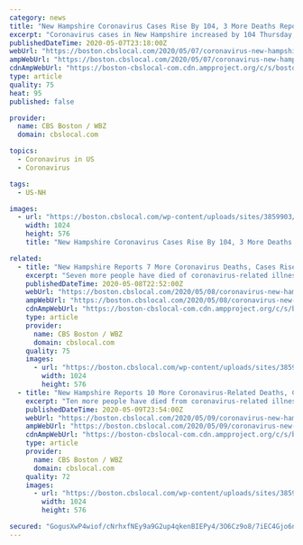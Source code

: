 ```yaml
---
category: news
title: "New Hampshire Coronavirus Cases Rise By 104, 3 More Deaths Reported"
excerpt: "Coronavirus cases in New Hampshire increased by 104 Thursday, according to the New Hampshire Department of Health and Human Services. Three more deaths were also reported."
publishedDateTime: 2020-05-07T23:18:00Z
webUrl: "https://boston.cbslocal.com/2020/05/07/coronavirus-new-hampshire-cases-deaths-may-7/"
ampWebUrl: "https://boston.cbslocal.com/2020/05/07/coronavirus-new-hampshire-cases-deaths-may-7/amp/"
cdnAmpWebUrl: "https://boston-cbslocal-com.cdn.ampproject.org/c/s/boston.cbslocal.com/2020/05/07/coronavirus-new-hampshire-cases-deaths-may-7/amp/"
type: article
quality: 75
heat: 95
published: false

provider:
  name: CBS Boston / WBZ
  domain: cbslocal.com

topics:
  - Coronavirus in US
  - Coronavirus

tags:
  - US-NH

images:
  - url: "https://boston.cbslocal.com/wp-content/uploads/sites/3859903/2020/03/corona2.jpg"
    width: 1024
    height: 576
    title: "New Hampshire Coronavirus Cases Rise By 104, 3 More Deaths Reported"

related:
  - title: "New Hampshire Reports 7 More Coronavirus Deaths, Cases Rise To 2,947"
    excerpt: "Seven more people have died of coronavirus-related illnesses in New Hampshire, the Department of Health and Human Services announced Friday. Cases also rose by 104, bringing the state total to 2,947."
    publishedDateTime: 2020-05-08T22:52:00Z
    webUrl: "https://boston.cbslocal.com/2020/05/08/coronavirus-new-hampshire-deaths-cases-may-8/"
    ampWebUrl: "https://boston.cbslocal.com/2020/05/08/coronavirus-new-hampshire-deaths-cases-may-8/amp/"
    cdnAmpWebUrl: "https://boston-cbslocal-com.cdn.ampproject.org/c/s/boston.cbslocal.com/2020/05/08/coronavirus-new-hampshire-deaths-cases-may-8/amp/"
    type: article
    provider:
      name: CBS Boston / WBZ
      domain: cbslocal.com
    quality: 75
    images:
      - url: "https://boston.cbslocal.com/wp-content/uploads/sites/3859903/2020/03/corona1.jpg"
        width: 1024
        height: 576
  - title: "New Hampshire Reports 10 More Coronavirus-Related Deaths, Cases Rise To 3,011"
    excerpt: "Ten more people have died from coronavirus-related illnesses in New Hampshire as of Saturday, according to the Department of Health and Human Services. Cases in the state rose by 71 to 3,011."
    publishedDateTime: 2020-05-09T23:54:00Z
    webUrl: "https://boston.cbslocal.com/2020/05/09/coronavirus-new-hampshire-deaths-cases-may-9/"
    ampWebUrl: "https://boston.cbslocal.com/2020/05/09/coronavirus-new-hampshire-deaths-cases-may-9/amp/"
    cdnAmpWebUrl: "https://boston-cbslocal-com.cdn.ampproject.org/c/s/boston.cbslocal.com/2020/05/09/coronavirus-new-hampshire-deaths-cases-may-9/amp/"
    type: article
    provider:
      name: CBS Boston / WBZ
      domain: cbslocal.com
    quality: 72
    images:
      - url: "https://boston.cbslocal.com/wp-content/uploads/sites/3859903/2020/03/corona2.jpg"
        width: 1024
        height: 576

secured: "GogusXwP4wiof/cNrhxfNEy9a9G2up4qkenBIEPy4/3O6Cz9o8/7iEC4Gjo6n5PxpeSlhco1tOI3wurPH4coT13cykv4AYu+2B6dmj7Mhqr1I2EF34y6gEC9gyhaGIhAIdzcBO5Cj+e7ZWaZLOYbhCHZ0YYoj9xs61bUcDXZ3nnUJG85fCGHKBgDhauF99MvJvSZXpb3kcjxZ+hcYV7/6SusiQlEYlcoWiOUk0fKZfzoImPvIgDEZY63o36aQ3yEhaW08b7l60Kh6/jHsfATiNFcRBiZkAsmG6XvF6wLreM9HO4JnOod3xVhfqQ7SSRFY5cQbEf1atgrrPFFHOVpV4d+Ak5yz5Qp7Xz6fmzcj1JXLv8TMkvptENxwDjzp//1sut+e3GP45dnd6/91+c8EXBTDNwla7f8sR9reXYzZ645yytQtk/PCYup85t4+P0wBf7a/TCmQeF/tZCsTm3nvN8t5Sdiu/dijkPcjD/T/Nw=;a1KzKjRYMY3XqYsLTIvrAg=="
---
```


